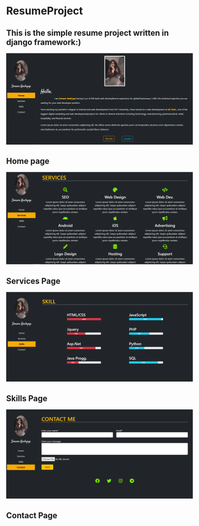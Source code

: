 # ResumeProject
## This is the simple resume project written in django framework:)

![alt text](https://github.com/PeeusD/resumeProject/blob/main/readme/p1.PNG?raw=true)
## Home page

![alt text](https://github.com/PeeusD/resumeProject/blob/main/readme/p2.PNG?raw=true)
## Services Page
![alt text](https://github.com/PeeusD/resumeProject/blob/main/readme/p3.PNG?raw=true)
## Skills Page
![alt text](https://github.com/PeeusD/resumeProject/blob/main/readme/p4.PNG?raw=true)
## Contact Page
